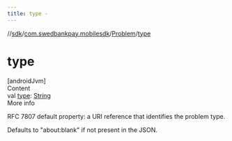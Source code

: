 ```yaml
---
title: type -
---
```

//[sdk](../../../index)/[com.swedbankpay.mobilesdk](../index)/[Problem](index)/[type](type)



# type  
[androidJvm]  
Content  
val [type](type): [String](https://kotlinlang.org/api/latest/jvm/stdlib/kotlin/-string/index.html)  
More info  


RFC 7807 default property: a URI reference that identifies the problem type.



Defaults to "about:blank" if not present in the JSON.

  



